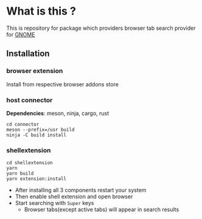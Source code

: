 # What is this ?
This is repository for package which providers browser tab search provider for [GNOME](https://www.gnome.org/)

## Installation
### browser extension
Install from respective browser addons store
### host connector
**Dependencies**: meson, ninja, cargo, rust

```
cd connector
meson --prefix=/usr build
ninja -C build install
```

### shellextension
```
cd shellextension
yarn
yarn build
yarn extension:install
```

* After installing all 3 components restart your system
* Then enable shell extension and open browser
* Start searching with `Super` keys
  * Browser tabs(except active tabs) will appear in search results